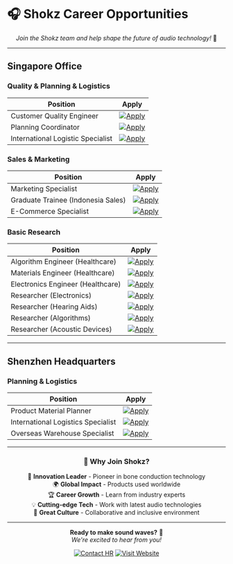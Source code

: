 # 🎧 Shokz Career Opportunities

<div align="center">

*Join the Shokz team and help shape the future of audio technology!* 🚀

</div>

---

## Singapore Office

### Quality & Planning & Logistics

| Position | Apply |
|----------|-------|
| Customer Quality Engineer | [![Apply](https://img.shields.io/badge/Apply-Now-4285f4?style=for-the-badge)](https://careers.shokz.com/apply/singapore/customer-quality-engineer) |
| Planning Coordinator | [![Apply](https://img.shields.io/badge/Apply-Now-4285f4?style=for-the-badge)](https://careers.shokz.com/apply/singapore/planning-coordinator) |
| International Logistic Specialist | [![Apply](https://img.shields.io/badge/Apply-Now-4285f4?style=for-the-badge)](https://careers.shokz.com/apply/singapore/international-logistic-specialist) |

### Sales & Marketing

| Position | Apply |
|----------|-------|
| Marketing Specialist | [![Apply](https://img.shields.io/badge/Apply-Now-34a853?style=for-the-badge)](https://careers.shokz.com/apply/singapore/marketing-specialist) |
| Graduate Trainee (Indonesia Sales) | [![Apply](https://img.shields.io/badge/Apply-Now-34a853?style=for-the-badge)](https://careers.shokz.com/apply/singapore/graduate-trainee-indonesia) |
| E-Commerce Specialist | [![Apply](https://img.shields.io/badge/Apply-Now-34a853?style=for-the-badge)](https://careers.shokz.com/apply/singapore/ecommerce-specialist) |

### Basic Research

| Position | Apply |
|----------|-------|
| Algorithm Engineer (Healthcare) | [![Apply](https://img.shields.io/badge/Apply-Now-9c27b0?style=for-the-badge)](https://careers.shokz.com/apply/singapore/algorithm-engineer-healthcare) |
| Materials Engineer (Healthcare) | [![Apply](https://img.shields.io/badge/Apply-Now-9c27b0?style=for-the-badge)](https://careers.shokz.com/apply/singapore/materials-engineer-healthcare) |
| Electronics Engineer (Healthcare) | [![Apply](https://img.shields.io/badge/Apply-Now-9c27b0?style=for-the-badge)](https://careers.shokz.com/apply/singapore/electronics-engineer-healthcare) |
| Researcher (Electronics) | [![Apply](https://img.shields.io/badge/Apply-Now-9c27b0?style=for-the-badge)](https://careers.shokz.com/apply/singapore/researcher-electronics) |
| Researcher (Hearing Aids) | [![Apply](https://img.shields.io/badge/Apply-Now-9c27b0?style=for-the-badge)](https://careers.shokz.com/apply/singapore/researcher-hearing-aids) |
| Researcher (Algorithms) | [![Apply](https://img.shields.io/badge/Apply-Now-9c27b0?style=for-the-badge)](https://careers.shokz.com/apply/singapore/researcher-algorithms) |
| Researcher (Acoustic Devices) | [![Apply](https://img.shields.io/badge/Apply-Now-9c27b0?style=for-the-badge)](https://careers.shokz.com/apply/singapore/researcher-acoustic-devices) |

---

## Shenzhen Headquarters

### Planning & Logistics

| Position | Apply |
|----------|-------|
| Product Material Planner | [![Apply](https://img.shields.io/badge/Apply-Now-ff9800?style=for-the-badge)](https://careers.shokz.com/apply/shenzhen/product-material-planner) |
| International Logistics Specialist | [![Apply](https://img.shields.io/badge/Apply-Now-ff9800?style=for-the-badge)](https://careers.shokz.com/apply/shenzhen/international-logistics-specialist) |
| Overseas Warehouse Specialist | [![Apply](https://img.shields.io/badge/Apply-Now-ff9800?style=for-the-badge)](https://careers.shokz.com/apply/shenzhen/overseas-warehouse-specialist) |

---

<div align="center">

### 🎯 Why Join Shokz?

🚀 **Innovation Leader** - Pioneer in bone conduction technology  
🌍 **Global Impact** - Products used worldwide  
🏆 **Career Growth** - Learn from industry experts  
💡 **Cutting-edge Tech** - Work with latest audio technologies  
🤝 **Great Culture** - Collaborative and inclusive environment  

---

**Ready to make sound waves?** 🎵  
*We're excited to hear from you!*

[![Contact HR](https://img.shields.io/badge/Contact_HR-lightblue?style=for-the-badge)](mailto:careers@shokz.com)
[![Visit Website](https://img.shields.io/badge/Visit_Website-darkblue?style=for-the-badge)](https://shokz.com)

</div>
